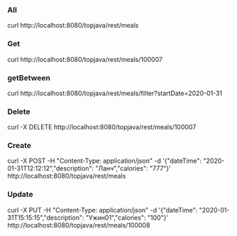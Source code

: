 ### All
curl http://localhost:8080/topjava/rest/meals

### Get
curl http://localhost:8080/topjava/rest/meals/100007

### getBetween
curl http://localhost:8080/topjava/rest/meals/filter?startDate=2020-01-31

### Delete
curl -X DELETE http://localhost:8080/topjava/rest/meals/100007

### Create
curl -X POST -H "Content-Type: application/json" -d '{"dateTime": "2020-01-31T12:12:12","description": "Ланч","calories": "777"}' http://localhost:8080/topjava/rest/meals

### Update
curl -X PUT -H "Content-Type: application/json" -d '{"dateTime": "2020-01-31T15:15:15","description": "Ужин01","calories": "100"}' http://localhost:8080/topjava/rest/meals/100008